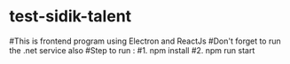# test-sidik-talent

#This is frontend program using Electron and ReactJs
#Don't forget to run the .net service also
#Step to run :
#1. npm install
#2. npm run start

